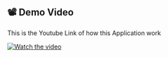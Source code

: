 ## 📽️ Demo Video
This is the Youtube Link of how this Application work

[![Watch the video](https://img.youtube.com/vi/09FMhiyLdvU/0.jpg)](https://www.youtube.com/watch?v=09FMhiyLdvU)
